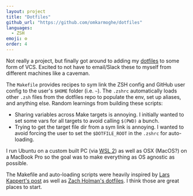 ```yaml
---
layout: project
title: "Dotfiles"
github_url: "https://github.com/omkarmoghe/dotfiles"
languages:
  - ZSH
emoji: ⚙️
order: 4
---
```


Not really a project, but finally got around to adding my [dotfiles](https://wiki.debian.org/DotFiles) to some form of VCS. Excited to not have to email/Slack these to myself from different machines like a caveman.

The `Makefile` provides recipes to sym link the ZSH config and GitHub user config to the user's `$HOME` folder (i.e. `~`). The `.zshrc` automatically loads other `.zsh` files from the dotfiles repo to populate the env, set up aliases, and anything else. Random learnings from building these scripts:
- Sharing variables across Make targets is annoying. I initially wanted to set some vars for all targets to avoid calling `$(PWD)` a bunch.
- Trying to get the target file dir from a sym link is annoying. I wanted to avoid forcing the user to set the `$DOTFILE_ROOT` in the `.zshrc` for auto-loading.

I run Ubuntu on a custom built PC (via [WSL 2](https://docs.microsoft.com/en-us/windows/wsl/wsl2-index)) as well as OSX (MacOS?) on a MacBook Pro so the goal was to make everything as OS agnostic as possible.

The Makefile and auto-loading scripts were heavily inspired by [Lars Kappert's post](https://medium.com/@webprolific/getting-started-with-dotfiles-43c3602fd789) as well as [Zach Holman's dotfiles](https://github.com/holman/dotfiles). I think those are great places to start.
